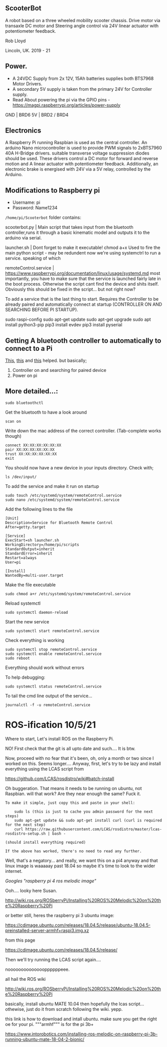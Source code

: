 ## ScooterBot

A robot based on a three wheeled mobility scooter chassis. Drive motor via transaxle DC motor and Steering angle control
via 24V linear actuator with potentiometer feedback.

Rob Lloyd

Lincoln, UK. 2019 - 21

## Power.
* A 24VDC Supply from 2x 12V, 15Ah batteries supplies both BTS7968 Motor Drivers. 
* A secondary 5V supply is taken from the primary 24V for Controller supply.
* Read About powering the pi via the GPIO pins - https://magpi.raspberrypi.org/articles/power-supply

GND | BRD6 
5V | BRD2 / BRD4
## Electronics
A Raspberry Pi running Raspbian is used as the central controller. An arduino Nano microcontroller is 
used to provide PWM signals to 2xBTS7960 40A H-Bridge drivers. suitable transverse voltage suppression diodes should be used.
These drivers control a DC motor for forward and reverse motion and A linear actuator with potentiometer feedback.
Additionally, an electronic brake is energised with 24V via a 5V relay, controlled by the Arduino.

## Modifications to Raspberry pi
* Username: pi
* Password: Name1234

```/home/pi/Scooterbot``` folder contains:

scooterbot.py | Main script that takes input from the bluetooth controller,runs it through a basic kinematic model and outputs it to the arduino via serial.

launcher.sh | Dont forget to make it executable! chmod a+x
		        Used to fire the main python script - may be redundent now we're using systemctrl 
		        to run a service. speaking of which

remoteControl.service | https://www.raspberrypi.org/documentation/linux/usage/systemd.md
			most importantly, you have to make sure that the service is launched fairly late in 
			the boot process. Otherwise the script cant find the device and shits itself. 
			Obviously this should be fixed in the script... but not right now? 

To add a service that is the last thing to start. Requires the Controller to be already paired
and automatically connect at startup (CONTROLLER ON AND SEARCHING BEFORE PI STARTUP).

sudo raspi-config
sudo apt-get update
sudo apt-get upgrade
sudo apt install python3-pip
pip3 install evdev
pip3 install pyserial

## Getting A bluetooth controller to automatically to connect to a Pi 
[This](https://raspberry-valley.azurewebsites.net/Map-Bluetooth-Controller-using-Python/), [this](http://pages.iu.edu/~rwisman/c490/html/pythonandbluetooth.htm) and [this](https://approxeng.github.io/approxeng.input/bluetooth.html) helped. but basically;

1. Controller on and searching for paired device
2. Power on pi

## More detailed...:

	sudo bluetoothctl

Get the bluetooth to have a look around

	scan on 

Write down the mac address of the correct controller. (Tab-complete works though)

	connect XX:XX:XX:XX:XX:XX
	pair XX:XX:XX:XX:XX:XX
	trust XX:XX:XX:XX:XX:XX
	exit

You should now have a new device in your inputs directory. Check with;

	ls /dev/input/


To add the service and make it run on startup

	sudo touch /etc/systemd/system/remoteControl.service
	sudo nano /etc/systemd/system/remoteControl.service

Add the following lines to the file

	[Unit]
	Description=Service for Bluetooth Remote Control
	After=getty.target

	[Service]
	ExecStart=sh launcher.sh
	WorkingDirectory=/home/pi/scripts
	StandardOutput=inherit
	StandardError=inherit
	Restart=always
	User=pi

	[Install]
	WantedBy=multi-user.target

Make the file executable

	sudo chmod a+r /etc/systemd/system/remoteControl.service

Reload systemctl

	sudo systemctl daemon-reload

Start the new service

	sudo systemctl start remoteControl.service

Check everything is working

	sudo systemctl stop remoteControl.service
	sudo systemctl enable remoteControl.service
	sudo reboot

Everything should work without errors

To help debugging:

	sudo systemctl status remoteControl.service

To tail the cmd line output of the service...

	journalctl -f -u remoteControl.service 




# ROS-ification 10/5/21

Where to start, Let's install ROS on the Raspberry Pi.

NO! First check that the git is all upto date and such.... It is btw.

Now, proceed with no fear that it's been, oh, only a month or two since I worked on this. Seems longer.... Anyway, first, let's try to be lazy and install everything using the LCAS script from

https://github.com/LCAS/rosdistro/wiki#batch-install

Oh buggeration. That means it needs to be running on ubuntu, not Raspbian. will that work? Are they near enough the same? Fuck it.

	To make it simple, just copy this and paste in your shell:

		sudo ls (this is just to cache you admin password for the next steps)
		sudo apt-get update && sudo apt-get install curl (curl is required for the next step)
		curl https://raw.githubusercontent.com/LCAS/rosdistro/master/lcas-rosdistro-setup.sh | bash - 
		
	(should install everything required)

	If the above has worked, there's no need to read any further.

Well, that's a negatory... and really, we want this on a pi4 anyway and that linux image is waaaaay past 18.04 so maybe it's time to look to the wider internet.

*Googles "raspberry pi 4 ros melodic image"*

Ooh.... looky here Susan.

http://wiki.ros.org/ROSberryPi/Installing%20ROS%20Melodic%20on%20the%20Raspberry%20Pi

or better still, heres the raspberry pi 3 ubuntu image:

https://cdimage.ubuntu.com/releases/18.04.5/release/ubuntu-18.04.5-preinstalled-server-armhf+raspi3.img.xz

from this page

https://cdimage.ubuntu.com/releases/18.04.5/release/

Then we'll try running the LCAS script again....

nooooooooooooooppppppeee.

all hail the ROS wiki

http://wiki.ros.org/ROSberryPi/Installing%20ROS%20Melodic%20on%20the%20Raspberry%20Pi

basically, install ubuntu MATE 10.04 then hopefully the lcas script... othewise, just do it from scratch following the wiki. yepp. 

this link is how to download and intall ubuntu. make sure you get the right oe for your pi. """armhf""" is for the pi 3b+

https://www.intorobotics.com/installing-ros-melodic-on-raspberry-pi-3b-running-ubuntu-mate-18-04-2-bionic/
